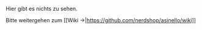 Hier gibt es nichts zu sehen.

Bitte weitergehen zum [[Wiki ->|https://github.com/nerdshop/asinello/wiki]]
